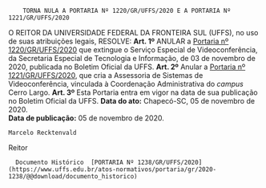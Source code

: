         TORNA NULA A PORTARIA Nº 1220/GR/UFFS/2020 E A PORTARIA Nº 1221/GR/UFFS/2020  

 O REITOR DA UNIVERSIDADE FEDERAL DA FRONTEIRA SUL (UFFS), no uso de suas atribuições legais,   RESOLVE:   **Art. 1º**  ANULAR a [Portaria nº 1220/GR/UFFS/2020](https://www.uffs.edu.br/atos-normativos/portaria/gr/2020-1220) que extingue o Serviço Especial de Videoconferência, da Secretaria Especial de Tecnologia e Informação, de 03 de novembro de 2020, publicada no Boletim Oficial da UFFS.   **Art. 2º**  Anular a [Portaria nº 1221/GR/UFFS/2020](https://www.uffs.edu.br/atos-normativos/portaria/gr/2020-1221), que cria a Assessoria de Sistemas de Videoconferência, vinculada à Coordenação Administrativa do *campus*  Cerro Largo.   **Art. 3º**  Esta Portaria entra em vigor na data de sua publicação no Boletim Oficial da UFFS.        **Data do ato:** Chapecó-SC, 05 de novembro de 2020.   
 **Data de publicação:**  05 de novembro de 2020. 

    Marcelo Recktenvald   
 Reitor 

      Documento Histórico  [PORTARIA Nº 1238/GR/UFFS/2020](https://www.uffs.edu.br/atos-normativos/portaria/gr/2020-1238/@@download/documento_historico)     
      